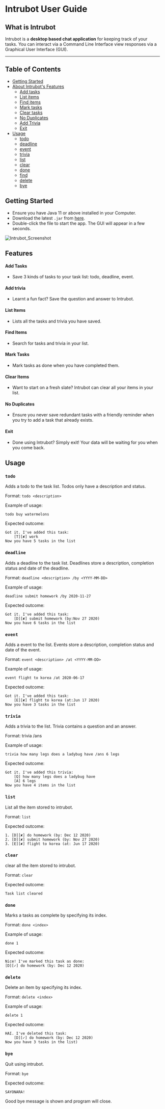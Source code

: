 # Intrubot User Guide

## What is Intrubot
Intrubot is a **desktop based chat application** for keeping track of your tasks.
You can interact via a Command Line Interface view responses via a Graphical
User Interface (GUI).

--------------------------------------------------------------------------------------------------------------------
## Table of Contents
- [Getting Started](#getting-started)
- [About Intrubot's Features](#Features)
    - [Add tasks](#add-tasks)
    - [List items](#list-items)
    - [Find items](#find-items)
    - [Mark tasks](#mark-tasks)
    - [Clear tasks](#clear-tasks)
    - [No Duplicates](#no-duplicates)
    - [Add Trivia](#save-trivia)
    - [Exit](#exit)
- [Usage](#usage)
    - [todo](#todo)
    - [deadline](#deadline)
    - [event](#event)
    - [trivia](#trivia)
    - [list](#list)
    - [clear](#clear)
    - [done](#done)
    - [find](#find)
    - [delete](#delete)
    - [bye](#bye)

## Getting Started 
* Ensure you have Java 11 or above installed in your Computer.
* Download the latest `.jar` from [here](#).
* Double-click the file to start the app. The GUI will appear in a few seconds. 

![Intrubot_Screenshot](Ui.png)

## Features 

#### Add Tasks 
* Save 3 kinds of tasks to your task list: todo, deadline, event. 

#### Add trivia
* Learnt a fun fact? Save the question and answer to Intrubot.

#### List Items 
* Lists all the tasks and trivia you have saved.

#### Find Items 
* Search for tasks and trivia in your list.

#### Mark Tasks 
* Mark tasks as done when you have completed them.

#### Clear Items
* Want to start on a fresh slate? Intrubot can clear all your items in your list.

#### No Duplicates
* Ensure you never save redundant tasks with a friendly reminder 
when you try to add a task that already exists.

#### Exit
* Done using Intrubot? Simply exit! Your data will be waiting for you when you come back.

## Usage

### `todo` 

Adds a todo to the task list. Todos only have a description and status.

Format:
`todo <description>`

Example of usage: 

`todo buy watermelons`

Expected outcome:
```
Got it. I've added this task:
    [T][✘] work
Now you have 5 tasks in the list
```

### `deadline` 

Adds a deadline to the task list. Deadlines store a description, completion status and date of the deadline.

Format:
`deadline <description> /by <YYYY-MM-DD>`

Example of usage: 

`deadline submit homework /by 2020-11-27`

Expected outcome:
```
Got it. I've added this task:
    [D][✘] submit homework (by:Nov 27 2020) 
Now you have 6 tasks in the list
```

### `event` 

Adds a event to the list. Events store a description, completion status and date of the event.

Format:
`event <description> /at <YYYY-MM-DD>`

Example of usage: 

`event flight to korea /at 2020-06-17`

Expected outcome:
```
Got it. I've added this task:
    [E][✘] flight to korea (at:Jun 17 2020) 
Now you have 3 tasks in the list
```

### `trivia` 

Adds a trivia to the list. Trivia contains a question and an answer.

Format:
trivia <question> /ans <ans>

Example of usage: 

`trivia how many legs does a ladybug have /ans 6 legs`

Expected outcome:
```
Got it. I've added this trivia:
    [Q] how many legs does a ladybug have
    [A] 6 legs
Now you have 4 items in the list
```
### `list` 

List all the item stored to intrubot.

Format:
`list`

Expected outcome:
```
1. [D][✘] do homework (by: Dec 12 2020)
2. [D][✘] submit homework (by: Nov 27 2020)
3. [E][✘] flight to korea (at: Jun 17 2020)
```

### `clear` 

clear all the item stored to intrubot.

Format:
`clear`

Expected outcome:
```
Task list cleared
```


### `done` 

Marks a tasks as complete by specifying its index.

Format:
`done <index>`

Example of usage: 

`done 1`

Expected outcome:
```
Nice! I've marked this task as done:
[D][✓] do homework (by: Dec 12 2020)
```

### `delete` 

Delete an item by specifying its index.

Format:
`delete <index>`

Example of usage: 

`delete 1`

Expected outcome:
```
HAI. I've deleted this task:
    [D][✓] do homework (by: Dec 12 2020)
Now you have 3 tasks in the list)

```
### `bye` 

Quit using intrubot.

Format:
`bye`

Expected outcome:
```
SAYONARA!
```
Good bye message is shown and program will close.
